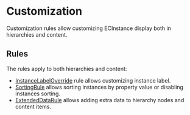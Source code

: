 # Customization

Customization rules allow customizing ECInstance display both in hierarchies and content.

## Rules

The rules apply to both hierarchies and content:

- [InstanceLabelOverride](./InstanceLabelOverride.md) rule allows customizing instance label.
- [SortingRule](./SortingRule.md) allows sorting instances by property value or disabling instances sorting.
- [ExtendedDataRule](./ExtendedDataRule.md) allows adding extra data to hierarchy nodes and content items.
